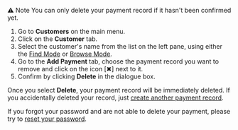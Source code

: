 
⚠️ Note
You can only delete your payment record if it hasn't been confirmed yet. 

1. Go to **Customers** on the main menu. 
2. Click on the **Customer** tab.
3. Select the customer's name from the list on the left pane, using either the [Find Mode](Find%20Mode.md) or [Browse Mode](Browse%20Mode.md).
4. Go to the **Add Payment** tab, choose the payment record you want to remove and click on the icon  [✖︎] next to it. 
5. Confirm by clicking **Delete** in the dialogue box. 

Once you select **Delete**, your payment record will be immediately deleted. If you accidentally deleted your record, just [create another payment record](Create%20a%20Payment%20Record.md).

If you forgot your password and are not able to delete your payment, please try to [reset your password](Reset%20Your%20Password.md).